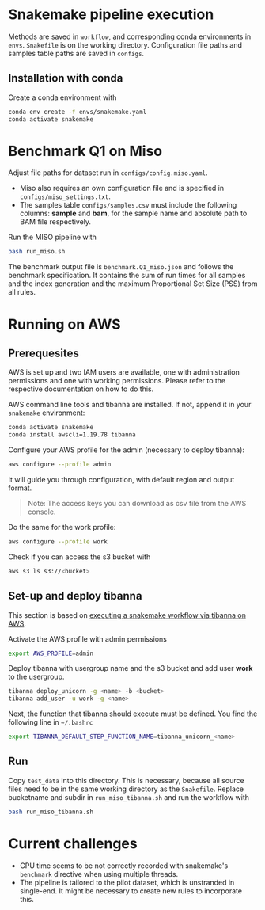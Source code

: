 # Snakemake pipeline execution

Methods are saved in `workflow`, and corresponding conda environments in `envs`. `Snakefile` is on the working directory.
Configuration file paths and samples table paths are saved in `configs`. 

## Installation with conda

Create a conda environment with

``` bash
conda env create -f envs/snakemake.yaml
conda activate snakemake
```

# Benchmark Q1 on Miso

Adjust file paths for dataset run in `configs/config.miso.yaml`. 
* Miso also requires an own configuration file and is specified in `configs/miso_settings.txt`.
* The samples table `configs/samples.csv` must include the following columns: **sample** and **bam**, for the sample name and absolute path to BAM file respectively. 

Run the MISO pipeline with

``` bash
bash run_miso.sh
```

The benchmark output file is `benchmark.Q1_miso.json` and follows the benchmark specification. 
It contains the sum of run times for all samples and the index generation and the maximum Proportional Set Size (PSS) from all rules.

# Running on AWS

## Prerequesites

AWS is set up and two IAM users are available, one with administration permissions and one with working permissions. Please refer to the respective documentation on how to do this.

AWS command line tools and tibanna are installed. If not, append it in your `snakemake` environment:

``` bash
conda activate snakemake
conda install awscli=1.19.78 tibanna
```

Configure your AWS profile for the admin (necessary to deploy tibanna):

``` bash
aws configure --profile admin
```

It will guide you through configuration, with default region and output format. 
> Note: The access keys you can download as csv file from the AWS console.

Do the same for the work profile:

``` bash
aws configure --profile work
```

Check if you can access the s3 bucket with

``` bash
aws s3 ls s3://<bucket>
```

## Set-up and deploy tibanna

This section is based on [executing a snakemake workflow via tibanna on AWS](https://snakemake.readthedocs.io/en/stable/executing/cloud.html?#executing-a-snakemake-workflow-via-tibanna-on-amazon-web-services).

Activate the AWS profile with admin permissions

``` bash
export AWS_PROFILE=admin
```

Deploy tibanna with usergroup name and the s3 bucket and add user **work** to the usergroup.

``` bash
tibanna deploy_unicorn -g <name> -b <bucket>
tibanna add_user -u work -g <name>
```

Next, the function that tibanna should execute must be defined. You find the following line in `~/.bashrc`

``` bash
export TIBANNA_DEFAULT_STEP_FUNCTION_NAME=tibanna_unicorn_<name>
```

## Run

Copy `test_data` into this directory. This is necessary, because all source files need to be in the same working directory as the `Snakefile`.
Replace bucketname and subdir in `run_miso_tibanna.sh` and run the workflow with

``` bash
bash run_miso_tibanna.sh
```

# Current challenges

* CPU time seems to be not correctly recorded with snakemake's `benchmark` directive when using multiple threads. 
* The pipeline is tailored to the pilot dataset, which is unstranded in single-end. It might be necessary to create new rules to incorporate this.